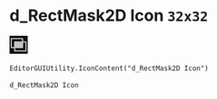 # d_RectMask2D Icon `32x32`
<img src="/img/d_RectMask2D%20Icon.png" width=32 height=32>

``` CSharp
EditorGUIUtility.IconContent("d_RectMask2D Icon")
```
```
d_RectMask2D Icon
```
